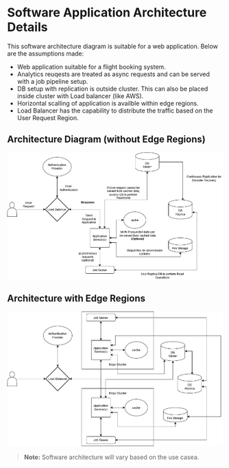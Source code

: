 # Software Application Architecture Details

This software architecture diagram is suitable for a web application. Below are the assumptions made:

- Web application suitable for a flight booking system.
- Analytics reuqests are treated as async requests and can be served with a job pipeline setup.
- DB setup with replication is outside cluster. This can also be placed inside cluster with Load balancer (like AWS).
- Horizontal scalling of application is availble within edge regions.
- Load Balancer has the capability to distribute the traffic based on the User Request Region.

## Architecture Diagram (without Edge Regions)

![alt text](./images/sw_arch.png)

## Architecture with Edge Regions

![alt text](./images/sw_arch_edge.png)

>**Note:** Software architecture will vary based on the use casea. 
